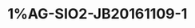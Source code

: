 # 1%AG-SIO2-JB20161109-1
<a name="material" />
<script type="application/ld+json">

  {
    "@context": "https://schema.org/",
    "@type": "ChemicalSubstance",
    "http://purl.org/dc/terms/conformsTo":
      {
        "@type": "CreativeWork",
        "@id": "https://bioschemas.org/profiles/ChemicalSubstance/0.4-RELEASE/"
      },
    "@id": "https://egonw.github.io/nanowiki/nanowiki510.html#material",
    "name": "1%AG-SIO2-JB20161109-1",
    "sameAs: "http://127.0.0.1/mediawiki/index.php/Special:URIResolver/1-25AG-2DSIO2-2DJB20161109-2D1"
  }
</script>

